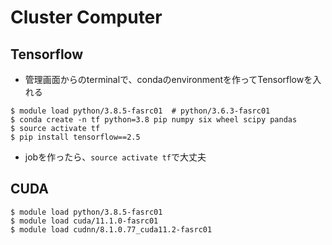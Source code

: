 # Cluster Computer

## Tensorflow
* 管理画面からのterminalで、condaのenvironmentを作ってTensorflowを入れる
```
$ module load python/3.8.5-fasrc01  # python/3.6.3-fasrc01
$ conda create -n tf python=3.8 pip numpy six wheel scipy pandas
$ source activate tf
$ pip install tensorflow==2.5 
```
* jobを作ったら、`source activate tf`で大丈夫

## CUDA
```
$ module load python/3.8.5-fasrc01
$ module load cuda/11.1.0-fasrc01
$ module load cudnn/8.1.0.77_cuda11.2-fasrc01
```
